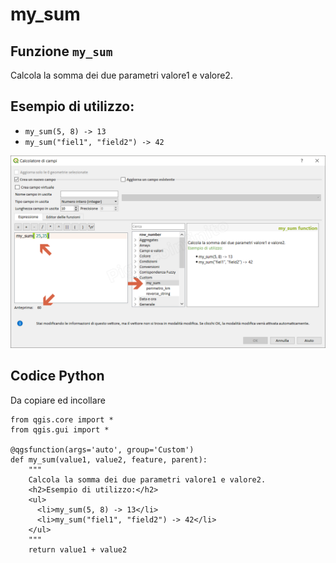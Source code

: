 # my\_sum

## Funzione `my_sum`

Calcola la somma dei due parametri valore1 e valore2.

## Esempio di utilizzo:

* `my_sum(5, 8) -> 13`
* `my_sum("fiel1", "field2") -> 42`

![](../../../.gitbook/assets/my_sum1%20%281%29.png)

## Codice Python

Da copiare ed incollare

```text
from qgis.core import *
from qgis.gui import *

@qgsfunction(args='auto', group='Custom')
def my_sum(value1, value2, feature, parent):
    """
    Calcola la somma dei due parametri valore1 e valore2.
    <h2>Esempio di utilizzo:</h2>
    <ul>
      <li>my_sum(5, 8) -> 13</li>
      <li>my_sum("fiel1", "field2") -> 42</li>
    </ul>
    """
    return value1 + value2
```

